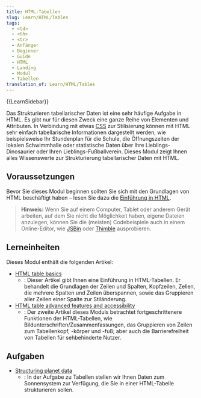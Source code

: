 ```yaml
---
title: HTML-Tabellen
slug: Learn/HTML/Tables
tags:
  - <td>
  - <th>
  - <tr>
  - Anfänger
  - Beginner
  - Guide
  - HTML
  - Landing
  - Modul
  - Tabellen
translation_of: Learn/HTML/Tables
---
```

{{LearnSidebar}}

Das Strukturieren tabellarischer Daten ist eine sehr häufige Aufgabe in HTML. Es gibt nur für diesen Zweck eine ganze Reihe von Elementen und Attributen. In Verbindung mit etwas [CSS](/de/docs/Learn/CSS) zur Stilisierung können mit HTML sehr einfach tabellarische Informationen dargestellt werden, wie beispielsweise Ihr Stundenplan für die Schule, die Öffnungszeiten der lokalen Schwimmhalle oder statistische Daten über Ihre Lieblings-Dinosaurier oder Ihren Lieblings-Fußballverein. Dieses Modul zeigt Ihnen alles Wissenswerte zur Strukturierung tabellarischer Daten mit HTML.

## Voraussetzungen

Bevor Sie dieses Modul beginnen sollten Sie sich mit den Grundlagen von HTML beschäftigt haben – lesen Sie dazu die [Einführung in HTML](/de/docs/Learn/HTML/Einführung_in_HTML).

> **Hinweis:** Wenn Sie auf einem Computer, Tablet oder anderem Gerät arbeiten, auf dem Sie nicht die Möglichkeit haben, eigene Dateien anzulegen, können Sie die (meisten) Codebeispiele auch in einem Online-Editor, wie [JSBin](http://jsbin.com/) oder [Thimble](https://thimble.mozilla.org/) ausprobieren.

## Lerneinheiten

Dieses Modul enthält die folgenden Artikel:

- [HTML table basics](/de/docs/Learn/HTML/Tables/Basics)
  - : Dieser Artikel gibt Ihnen eine Einführung in HTML-Tabellen. Er behandelt die Grundlagen der Zeilen und Spalten, Kopfzeilen, Zellen, die mehrere Spalten und Zeilen überspannen, sowie das Gruppieren aller Zellen einer Spalte zur Stiländerung.
- [HTML table advanced features and accessibility](/de/docs/Learn/HTML/Tables/Advanced)
  - : Der zweite Artikel dieses Moduls betrachtet fortgeschrittenere Funktionen der HTML-Tabellen, wie Bildunterschriften/Zusammenfassungen, das Gruppieren von Zeilen zum Tabellenkopf, -körper und -fuß; aber auch die Barrierefreiheit von Tabellen für sehbehinderte Nutzer.

## Aufgaben

- [Structuring planet data](/de/docs/Learn/HTML/Tables/Structuring_planet_data)
  - : In der Aufgabe zu Tabellen stellen wir Ihnen Daten zum Sonnensystem zur Verfügung, die Sie in einer HTML-Tabelle strukturieren sollen.
